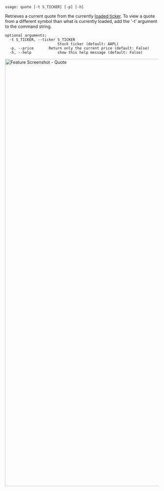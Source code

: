```
usage: quote [-t S_TICKER] [-p] [-h]
```

Retrieves a current quote from the currently [loaded ticker](https://gamestonkterminal.github.io/GamestonkTerminal/stocks/load/). To view a quote from a different symbol than what is currently loaded, add the '-t' argument to the command string.

```
optional arguments:
  -t S_TICKER, --ticker S_TICKER
                        Stock ticker (default: AAPL)
  -p, --price		Return only the current price (default: False)
  -h, --help            show this help message (default: False)
```

<img width="1399" alt="Feature Screenshot - Quote" src="https://user-images.githubusercontent.com/85772166/140181687-79c75dfa-38a7-4442-b0dc-7e740bb28c27.png">
